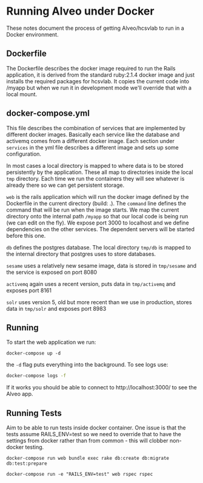 Running Alveo under Docker
==

These notes document the process of getting Alveo/hcsvlab to run
in a Docker environment. 

Dockerfile
--

The Dockerfile describes the docker image required to run the
Rails application, it is derived from the standard
ruby:2.1.4 docker image and just installs the required
packages for hcsvlab.  It copies the current code into /myapp
but when we run it in development mode we'll override that
with a local mount.

docker-compose.yml
--

This file describes the combination of services that are
implemented by different docker images.  Basically each 
service like the database and activemq comes from a 
different docker image.  Each section under `services` in the yml file 
describes a different image and sets up some configuration.

In most cases a local directory is mapped to where data is to be 
stored persistently by the application.  These all map to directories
inside the local `tmp` directory.   Each time we run the containers they
will see whatever is already there so we can get persistent storage.

`web` is the rails application which will run the docker image
defined by the Dockerfile in the current directory (build: .). 
The `command` line defines the command that will be run when the
image starts.  We map the current directory onto the internal path `/myapp`
so that our local code is being run (we can edit on the fly).  We expose
port 3000 to localhost and we define dependencies on the other 
services. The dependent servers will be started before this one.

`db` defines the postgres database.  The local directory `tmp/db` is mapped
to the internal directory that postgres uses to store databases. 

`sesame` uses a relatively new sesame image, data is stored in `tmp/sesame` 
and the service is exposed on port 8080

`activemq` again uses a recent version, puts data in `tmp/activemq` and
exposes port 8161

`solr` uses version 5, old but more recent than we use in production, stores
data in `tmp/solr` and exposes port 8983

Running
--

To start the web application we run:
```
docker-compose up -d
```

the `-d` flag puts everything into the background.  To see logs use:

```bash
docker-compose logs -f
```

If it works you should be able to connect to http://localhost:3000/ to see the Alveo app.


Running Tests
---

Aim to be able to run tests inside docker container.  One issue is that the
tests assume RAILS_ENV=test so we need to override that to have the settings
from docker rather than from common - this will clobber non-docker testing.

```
docker-compose run web bundle exec rake db:create db:migrate db:test:prepare
```

```
docker-compose run -e "RAILS_ENV=test" web rspec rspec
```
